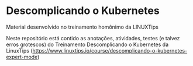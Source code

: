 # Descomplicando o Kubernetes
Material desenvolvido no treinamento homônimo da LINUXTips

Neste repositório está contido as anotações, atividades, testes (e talvez erros grotescos) do Treinamento Descomplicando o Kubernetes da LinuxTips (https://www.linuxtips.io/course/descomplicando-o-kubernetes-expert-mode)

